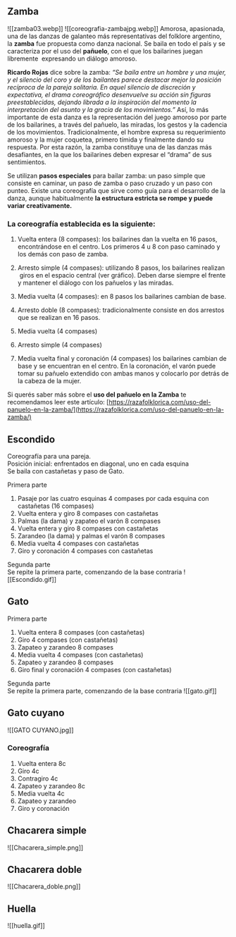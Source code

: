 ## Zamba
![[zamba03.webp]]
![[coreografia-zambajpg.webp]]
Amorosa, apasionada, una de las danzas de galanteo más representativas del folklore argentino, la **zamba** fue propuesta como danza nacional. Se baila en todo el país y se caracteriza por el uso del **pañuelo**, con el que los bailarines juegan libremente  expresando un diálogo amoroso.

**Ricardo Rojas** dice sobre la zamba: _“Se baila entre un hombre y una mujer, y el silencio del coro y de los bailantes parece destacar mejor la posición recíproca de la pareja solitaria. En aquel silencio de discreción y expectativa, el drama coreográfico desenvuelve su acción sin figuras preestablecidas, dejando librada a la inspiración del momento la interpretación del asunto y la gracia de los movimientos.”_ Así, lo más importante de esta danza es la representación del juego amoroso por parte de los bailarines, a través del pañuelo, las miradas, los gestos y la cadencia de los movimientos. Tradicionalmente, el hombre expresa su requerimiento amoroso y la mujer coquetea, primero tímida y finalmente dando su respuesta. Por esta razón, la zamba constituye una de las danzas más desafiantes, en la que los bailarines deben expresar el “drama” de sus sentimientos.

Se utilizan **pasos especiales** para bailar zamba: un paso simple que consiste en caminar, un paso de zamba o paso cruzado y un paso con punteo. Existe una coreografía que sirve como guía para el desarrollo de la danza, aunque habitualmente **la estructura estricta se rompe y puede variar creativamente.**

### La coreografía establecida es la siguiente: 

1. Vuelta entera (8 compases): los bailarines dan la vuelta en 16 pasos, encontrándose en el centro. Los primeros 4 u 8 con paso caminado y los demás con paso de zamba.
    
2. Arresto simple (4 compases): utilizando 8 pasos, los bailarines realizan  giros en el espacio central (ver gráfico). Deben darse siempre el frente y mantener el diálogo con los pañuelos y las miradas.
    
3. Media vuelta (4 compases): en 8 pasos los bailarines cambian de base.
    
4. Arresto doble (8 compases): tradicionalmente consiste en dos arrestos que se realizan en 16 pasos.
    
5. Media vuelta (4 compases)
    
6. Arresto simple (4 compases)
    
7. Media vuelta final y coronación (4 compases) los bailarines cambian de base y se encuentran en el centro. En la coronación, el varón puede tomar su pañuelo extendido con ambas manos y colocarlo por detrás de la cabeza de la mujer.
    

Si querés saber más sobre el **uso del pañuelo en la Zamba** te recomendamos leer este artículo: [https://razafolklorica.com/uso-del-panuelo-en-la-zamba/](https://razafolklorica.com/uso-del-panuelo-en-la-zamba/)
## Escondido
Coreografía para una pareja.  
Posición inicial: enfrentados en diagonal, uno en cada esquina  
Se baila con castañetas y paso de Gato.

Primera parte  
1) Pasaje por las cuatro esquinas 4 compases por cada esquina con castañetas (16 compases)  
2) Vuelta entera y giro 8 compases con castañetas  
3) Palmas (la dama) y zapateo el varón 8 compases  
4) Vuelta entera y giro 8 compases con castañetas  
5) Zarandeo (la dama) y palmas el varón 8 compases  
6) Media vuelta 4 compases con castañetas  
7) Giro y coronación 4 compases con castañetas

Segunda parte  
Se repite la primera parte, comenzando de la base contraria
![[Escondido.gif]]

## Gato
Primera parte  
1) Vuelta entera 8 compases (con castañetas)  
2) Giro 4 compases (con castañetas)  
3) Zapateo y zarandeo 8 compases  
4) Media vuelta 4 compases (con castañetas)  
5) Zapateo y zarandeo 8 compases  
6) Giro final y coronación 4 compases (con castañetas)

Segunda parte  
Se repite la primera parte, comenzando de la base contraria
![[gato.gif]]
## Gato cuyano
![[GATO CUYANO.jpg]]

 ### Coreografía
 
1. Vuelta entera 8c
2. Giro 4c
3. Contragiro 4c
4. Zapateo y zarandeo 8c
5. Media vuelta 4c
6. Zapateo y zarandeo 
7. Giro y coronación 

## Chacarera  simple
![[Chacarera_simple.png]]

## Chacarera doble
![[Chacarera_doble.png]]
## Huella
![[huella.gif]]